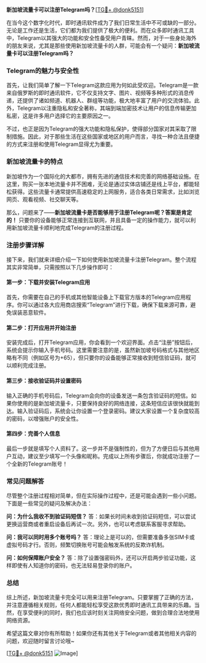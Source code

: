 **新加坡流量卡可以注册Telegram吗？**[[TG💪+ @donk5151](https://t.me/s/donk5151)]

在当今这个数字化时代，即时通讯软件成为了我们日常生活中不可或缺的一部分。无论是工作还是生活，它们都为我们提供了极大的便利。而在众多即时通讯工具中，Telegram以其强大的功能和安全性备受用户青睐。然而，对于一些身处海外的朋友来说，尤其是那些使用新加坡流量卡的人群，可能会有一个疑问：**新加坡流量卡可以注册Telegram吗？**

### Telegram的魅力与安全性

首先，让我们简单了解一下Telegram这款应用为何如此受欢迎。Telegram是一款来自俄罗斯的即时通讯软件，它不仅支持文字、图片、视频等多种形式的消息传递，还提供了诸如频道、机器人、群组等功能，极大地丰富了用户的交流体验。此外，Telegram以注重隐私和安全著称，其端到端加密技术让用户的信息传输更加私密，这是许多用户选择它的主要原因之一。

不过，也正是因为Telegram的强大功能和隐私保护，使得部分国家对其采取了限制措施。因此，对于那些生活在这些国家或地区的用户而言，寻找一种合法且便捷的方式来注册和使用Telegram显得尤为重要。

### 新加坡流量卡的特点

新加坡作为一个国际化的大都市，拥有先进的通信技术和完善的网络基础设施。在这里，购买一张本地流量卡并不困难，无论是通过实体店铺还是线上平台，都能轻松获得。这些流量卡通常提供高速稳定的上网服务，适合各类日常需求，比如浏览网页、观看视频、社交聊天等。

那么，问题来了——**新加坡流量卡是否能够用于注册Telegram呢？答案是肯定的！** 只要你的设备能够正常连接到互联网，并且具备一定的操作能力，就可以利用新加坡流量卡顺利地完成Telegram的注册过程。

### 注册步骤详解

接下来，我们就来详细介绍一下如何使用新加坡流量卡注册Telegram。整个流程其实非常简单，只需按照以下几步操作即可：

#### 第一步：下载并安装Telegram应用
首先，你需要在自己的手机或其他智能设备上下载官方版本的Telegram应用程序。你可以通过各大应用商店搜索“Telegram”进行下载，确保下载来源可靠，避免误装恶意软件。

#### 第二步：打开应用并开始注册
安装完成后，打开Telegram应用，你会看到一个欢迎界面。点击“注册”按钮后，系统会提示你输入手机号码。这里需要注意的是，虽然新加坡号码格式与其他地区略有不同（例如区号为+65），但只要你的设备能够正常接收到短信验证码，就可以顺利完成注册。

#### 第三步：接收验证码并设置密码
输入正确的手机号码后，Telegram会向你的设备发送一条包含验证码的短信。如果你使用的是新加坡流量卡，只要保持良好的网络连接，这条短信应该很快就能到达。输入验证码后，系统会让你设置一个登录密码。建议大家设置一个复杂度较高的密码，以增强账户的安全性。

#### 第四步：完善个人信息
最后一步就是填写个人资料了。这一步并不是强制性的，但为了方便日后与其他用户互动，建议至少填写一个头像和昵称。完成以上所有步骤后，你就成功注册了一个全新的Telegram账号！

### 常见问题解答

尽管整个注册过程相对简单，但在实际操作过程中，还是可能会遇到一些小问题。下面是一些常见的疑问及解决办法：

**问：为什么我收不到验证码短信？**
答：如果长时间未收到验证码短信，可以尝试更换运营商或者重启设备后再试一次。另外，也可以考虑联系客服寻求帮助。

**问：我可以同时用多个账号吗？**
答：理论上是可以的，但需要准备多张SIM卡或虚拟号码才行。否则，频繁切换账号可能会触发系统的反欺诈机制。

**问：如何保障账户安全？**
答：除了设置强密码外，还可以开启两步验证功能，这样即使有人知道你的密码，也无法轻易登录你的账户。

### 总结

综上所述，新加坡流量卡完全可以用来注册Telegram。只要掌握了正确的方法，并注意遵循相关规则，任何人都能轻松享受这款优秀即时通讯工具带来的乐趣。当然，在享受便利的同时，我们也应该时刻关注网络安全问题，做到合理合法地使用网络资源。

希望这篇文章对你有所帮助！如果你还有其他关于Telegram或者其他相关内容的问题，欢迎随时留言讨论哦~ 

[[TG💪+ @donk5151](https://t.me/s/donk5151) ![Image](https://i.postimg.cc/rwNCRYN7/Snipaste-2025-04-30-17-27-05.png)]